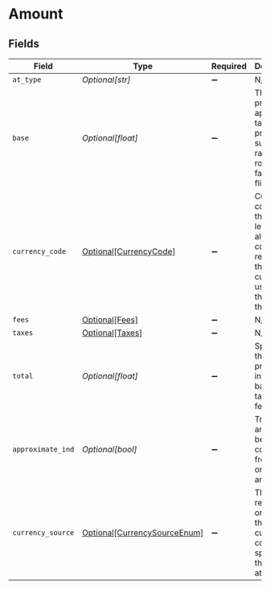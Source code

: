 # Amount


## Fields

| Field                                                                                                                 | Type                                                                                                                  | Required                                                                                                              | Description                                                                                                           | Example                                                                                                               |
| --------------------------------------------------------------------------------------------------------------------- | --------------------------------------------------------------------------------------------------------------------- | --------------------------------------------------------------------------------------------------------------------- | --------------------------------------------------------------------------------------------------------------------- | --------------------------------------------------------------------------------------------------------------------- |
| `at_type`                                                                                                             | *Optional[str]*                                                                                                       | :heavy_minus_sign:                                                                                                    | N/A                                                                                                                   |                                                                                                                       |
| `base`                                                                                                                | *Optional[float]*                                                                                                     | :heavy_minus_sign:                                                                                                    | The price prior to all applicable taxes of a product such as the rate for a room or fare for a flight.                | 120.2                                                                                                                 |
| `currency_code`                                                                                                       | [Optional[CurrencyCode]](../../models/shared/currencycode.md)                                                         | :heavy_minus_sign:                                                                                                    | Currency codes are the three-letter alphabetic codes that represent the various currencies used throughout the world. |                                                                                                                       |
| `fees`                                                                                                                | [Optional[Fees]](../../models/shared/fees.md)                                                                         | :heavy_minus_sign:                                                                                                    | N/A                                                                                                                   |                                                                                                                       |
| `taxes`                                                                                                               | [Optional[Taxes]](../../models/shared/taxes.md)                                                                       | :heavy_minus_sign:                                                                                                    | N/A                                                                                                                   |                                                                                                                       |
| `total`                                                                                                               | *Optional[float]*                                                                                                     | :heavy_minus_sign:                                                                                                    | Specifies the total price including base + taxes + fees                                                               | 30.13                                                                                                                 |
| `approximate_ind`                                                                                                     | *Optional[bool]*                                                                                                      | :heavy_minus_sign:                                                                                                    | True if this amount has been converted from the original amount                                                       | true                                                                                                                  |
| `currency_source`                                                                                                     | [Optional[CurrencySourceEnum]](../../models/shared/currencysourceenum.md)                                             | :heavy_minus_sign:                                                                                                    | The system requesting or returning the currency code specified in the attribute                                       |                                                                                                                       |